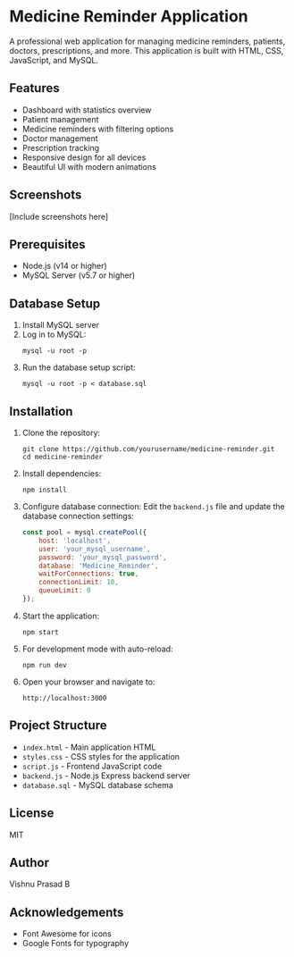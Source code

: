 # Medicine Reminder Application

A professional web application for managing medicine reminders, patients, doctors, prescriptions, and more. This application is built with HTML, CSS, JavaScript, and MySQL.

## Features

- Dashboard with statistics overview
- Patient management
- Medicine reminders with filtering options
- Doctor management
- Prescription tracking
- Responsive design for all devices
- Beautiful UI with modern animations

## Screenshots

[Include screenshots here]

## Prerequisites

- Node.js (v14 or higher)
- MySQL Server (v5.7 or higher)

## Database Setup

1. Install MySQL server
2. Log in to MySQL:
   ```
   mysql -u root -p
   ```
3. Run the database setup script:
   ```
   mysql -u root -p < database.sql
   ```

## Installation

1. Clone the repository:
   ```
   git clone https://github.com/yourusername/medicine-reminder.git
   cd medicine-reminder
   ```

2. Install dependencies:
   ```
   npm install
   ```

3. Configure database connection:
   Edit the `backend.js` file and update the database connection settings:
   ```javascript
   const pool = mysql.createPool({
       host: 'localhost',
       user: 'your_mysql_username',
       password: 'your_mysql_password',
       database: 'Medicine_Reminder',
       waitForConnections: true,
       connectionLimit: 10,
       queueLimit: 0
   });
   ```

4. Start the application:
   ```
   npm start
   ```

5. For development mode with auto-reload:
   ```
   npm run dev
   ```

6. Open your browser and navigate to:
   ```
   http://localhost:3000
   ```

## Project Structure

- `index.html` - Main application HTML
- `styles.css` - CSS styles for the application
- `script.js` - Frontend JavaScript code
- `backend.js` - Node.js Express backend server
- `database.sql` - MySQL database schema


## License

MIT

## Author

Vishnu Prasad B

## Acknowledgements

- Font Awesome for icons
- Google Fonts for typography 
